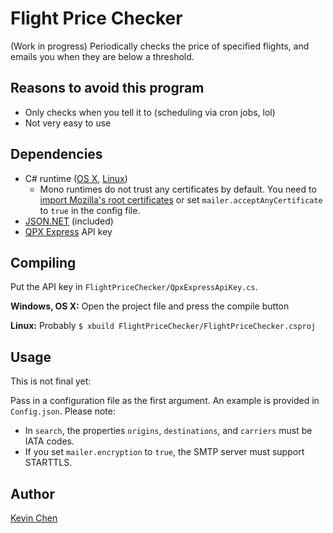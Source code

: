 # Flight Price Checker

(Work in progress) 
Periodically checks the price of specified flights, and emails you when they are below a threshold.

## Reasons to avoid this program

- Only checks when you tell it to (scheduling via cron jobs, lol)
- Not very easy to use

## Dependencies

- C# runtime ([OS X](http://xamarin.com/platform), [Linux](http://www.mono-project.com/docs/getting-started/install/linux/))
  - Mono runtimes do not trust any certificates by default. You need to [import Mozilla's root certificates](http://www.mono-project.com/docs/faq/security/#does-ssl-work-for-smtp-like-gmail) or set `mailer.acceptAnyCertificate` to `true` in the config file.
- [JSON.NET](http://json.codeplex.com/documentation) (included)
- [QPX Express](https://developers.google.com/qpx-express/) API key

## Compiling

Put the API key in `FlightPriceChecker/QpxExpressApiKey.cs`.

**Windows, OS X:** Open the project file and press the compile button

**Linux:** Probably `$ xbuild FlightPriceChecker/FlightPriceChecker.csproj`

## Usage

This is not final yet:

Pass in a configuration file as the first argument. An example is provided in `Config.json`. Please note:

- In `search`, the properties `origins`, `destinations`, and `carriers` must be IATA codes.
- If you set `mailer.encryption` to `true`, the SMTP server must support STARTTLS.

## Author

[Kevin Chen](http://kevinchen.co)

